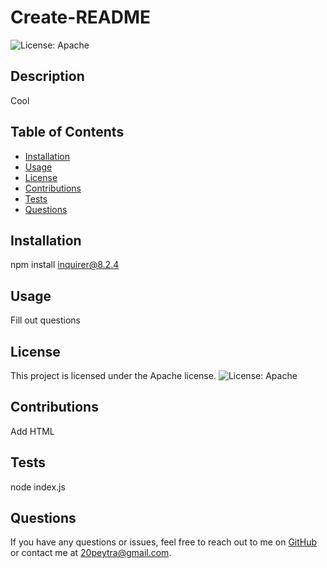 
# Create-README

![License: Apache](https://img.shields.io/badge/License-Apache-yellow.svg)

## Description
Cool
  
## Table of Contents 
* [Installation](#installation)
* [Usage](#usage)
* [License](#license)
* [Contributions](#contributions)
* [Tests](#tests)
* [Questions](#questions)
      
## Installation
npm install inquirer@8.2.4
  
## Usage
Fill out questions
  

## License
This project is licensed under the Apache license.
![License: Apache](https://img.shields.io/badge/License-Apache-yellow.svg)

  
## Contributions
Add HTML
  
## Tests
node index.js
  
## Questions
If you have any questions or issues, feel free to reach out to me on [GitHub](https://github.com/pjt3232) or contact me at 20peytra@gmail.com.
